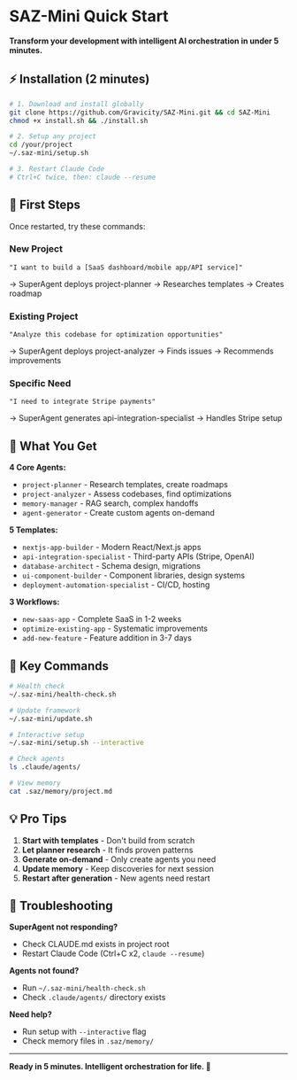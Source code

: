 # SAZ-Mini Quick Start

**Transform your development with intelligent AI orchestration in under 5 minutes.**

## ⚡ Installation (2 minutes)

```bash
# 1. Download and install globally
git clone https://github.com/Gravicity/SAZ-Mini.git && cd SAZ-Mini
chmod +x install.sh && ./install.sh

# 2. Setup any project  
cd /your/project
~/.saz-mini/setup.sh

# 3. Restart Claude Code
# Ctrl+C twice, then: claude --resume
```

## 🚀 First Steps

Once restarted, try these commands:

### New Project
```
"I want to build a [SaaS dashboard/mobile app/API service]"
```
→ SuperAgent deploys project-planner → Researches templates → Creates roadmap

### Existing Project  
```
"Analyze this codebase for optimization opportunities"
```
→ SuperAgent deploys project-analyzer → Finds issues → Recommends improvements

### Specific Need
```
"I need to integrate Stripe payments"
```
→ SuperAgent generates api-integration-specialist → Handles Stripe setup

## 🎯 What You Get

**4 Core Agents:**
- `project-planner` - Research templates, create roadmaps
- `project-analyzer` - Assess codebases, find optimizations
- `memory-manager` - RAG search, complex handoffs
- `agent-generator` - Create custom agents on-demand

**5 Templates:**
- `nextjs-app-builder` - Modern React/Next.js apps
- `api-integration-specialist` - Third-party APIs (Stripe, OpenAI)
- `database-architect` - Schema design, migrations
- `ui-component-builder` - Component libraries, design systems
- `deployment-automation-specialist` - CI/CD, hosting

**3 Workflows:**
- `new-saas-app` - Complete SaaS in 1-2 weeks
- `optimize-existing-app` - Systematic improvements
- `add-new-feature` - Feature addition in 3-7 days

## 🔧 Key Commands

```bash
# Health check
~/.saz-mini/health-check.sh

# Update framework
~/.saz-mini/update.sh

# Interactive setup
~/.saz-mini/setup.sh --interactive

# Check agents
ls .claude/agents/

# View memory
cat .saz/memory/project.md
```

## 💡 Pro Tips

1. **Start with templates** - Don't build from scratch
2. **Let planner research** - It finds proven patterns
3. **Generate on-demand** - Only create agents you need
4. **Update memory** - Keep discoveries for next session
5. **Restart after generation** - New agents need restart

## 🐛 Troubleshooting

**SuperAgent not responding?**
- Check CLAUDE.md exists in project root
- Restart Claude Code (Ctrl+C x2, `claude --resume`)

**Agents not found?**
- Run `~/.saz-mini/health-check.sh`
- Check `.claude/agents/` directory exists

**Need help?**
- Run setup with `--interactive` flag
- Check memory files in `.saz/memory/`

---

**Ready in 5 minutes. Intelligent orchestration for life. 🚀**